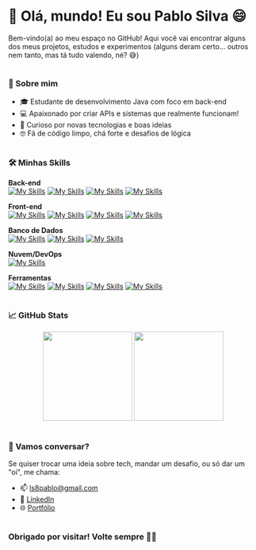 # 👋 Olá, mundo! Eu sou Pablo Silva 😄

Bem-vindo(a) ao meu espaço no GitHub! Aqui você vai encontrar alguns dos meus projetos, estudos e experimentos (alguns deram certo... outros nem tanto, mas tá tudo valendo, né? 😅)

#

### 🚀 Sobre mim

- 🎓 Estudante de desenvolvimento Java com foco em back-end
- 💻 Apaixonado por criar APIs e sistemas que realmente funcionam!
- 🧠 Curioso por novas tecnologias e boas ideias
- 🤓 Fã de código limpo, chá forte e desafios de lógica

#

### 🛠️ Minhas Skills

**Back-end**\
[![My Skills](https://skillicons.dev/icons?i=java&theme=light)](https://skillicons.dev)     [![My Skills](https://skillicons.dev/icons?i=spring&theme=light)](https://skillicons.dev)     [![My Skills](https://skillicons.dev/icons?i=nodejs&theme=light)](https://skillicons.dev)     [![My Skills](https://skillicons.dev/icons?i=express&theme=light)](https://skillicons.dev)

**Front-end**\
[![My Skills](https://skillicons.dev/icons?i=react&theme=light)](https://skillicons.dev)  [![My Skills](https://skillicons.dev/icons?i=html&theme=light)](https://skillicons.dev) [![My Skills](https://skillicons.dev/icons?i=css&theme=light)](https://skillicons.dev) [![My Skills](https://skillicons.dev/icons?i=js&theme=light)](https://skillicons.dev)

**Banco de Dados**\
[![My Skills](https://skillicons.dev/icons?i=mysql&theme=light)](https://skillicons.dev)  [![My Skills](https://skillicons.dev/icons?i=mongodb&theme=light)](https://skillicons.dev)  [![My Skills](https://skillicons.dev/icons?i=postgres&theme=light)](https://skillicons.dev)

**Nuvem/DevOps**\
[![My Skills](https://skillicons.dev/icons?i=azure&theme=light)](https://skillicons.dev)

**Ferramentas**\
[![My Skills](https://skillicons.dev/icons?i=git&theme=light)](https://skillicons.dev) [![My Skills](https://skillicons.dev/icons?i=github&theme=light)](https://skillicons.dev) [![My Skills](https://skillicons.dev/icons?i=azure&theme=light)](https://skillicons.dev) [![My Skills](https://skillicons.dev/icons?i=supabase&theme=light)](https://skillicons.dev)

#

### 📈 GitHub Stats

<div align="center">
  <img height="180em" src="https://github-readme-stats.vercel.app/api?username=ppablolds&show_icons=true&theme=synthwave&count_private=true"/>
  <img height="180em" src="https://github-readme-stats.vercel.app/api/top-langs/?username=ppablolds&layout=compact&langs_count=8&theme=synthwave"/>
</div>

#

### 💬 Vamos conversar?

Se quiser trocar uma ideia sobre tech, mandar um desafio, ou só dar um "oi", me chama:

- 📫 ls8pablo@gmail.com
- 💼 [LinkedIn](https://www.linkedin.com/in/ppablolds)
- 🌐 [Portfólio](https://www.github.com/ppablolds)

#

### Obrigado por visitar! Volte sempre 🐱‍👓


